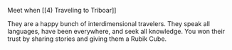 Meet when [[4) Traveling to Triboar]]

They are a happy bunch of interdimensional travelers. They speak all languages, have been everywhere, and seek all knowledge. You won their trust by sharing stories and giving them a Rubik Cube.